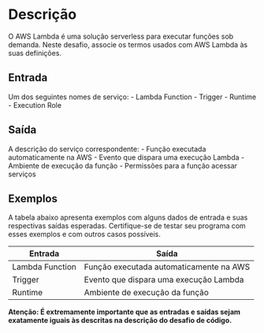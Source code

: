 # Descrição
O AWS Lambda é uma solução serverless para executar funções sob demanda. Neste desafio, associe os termos usados com AWS Lambda às suas definições.

## Entrada
Um dos seguintes nomes de serviço:
    - Lambda Function
    - Trigger
    - Runtime
    - Execution Role

## Saída
A descrição do serviço correspondente:
    - Função executada automaticamente na AWS
    - Evento que dispara uma execução Lambda
    - Ambiente de execução da função
    - Permissões para a função acessar serviços

## Exemplos
A tabela abaixo apresenta exemplos com alguns dados de entrada e suas respectivas saídas esperadas. Certifique-se de testar seu programa com esses exemplos e com outros casos possíveis.

| Entrada | Saída |
|---------|-------|
| Lambda Function | Função executada automaticamente na AWS |
| Trigger | Evento que dispara uma execução Lambda |
| Runtime | Ambiente de execução da função |

**Atenção: É extremamente importante que as entradas e saídas sejam exatamente iguais às descritas na descrição do desafio de código.**